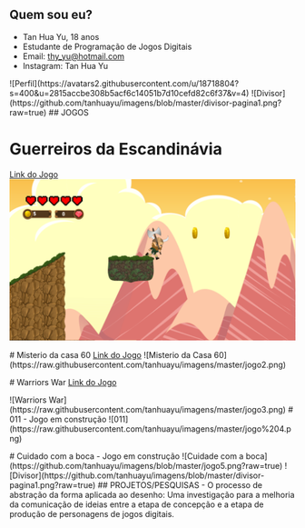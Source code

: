 ## Quem sou eu?
 - Tan Hua Yu, 18 anos
 - Estudante de Programação de Jogos Digitais
 - Email: thy_yu@hotmail.com
 - Instagram: Tan Hua Yu
 <p>
</p>
![Perfil](https://avatars2.githubusercontent.com/u/18718804?s=400&u=2815accbe308b5acf6c14051b7d10cefd82c6f37&v=4)
![Divisor](https://github.com/tanhuayu/imagens/blob/master/divisor-pagina1.png?raw=true)
## JOGOS

# Guerreiros da Escandinávia
<a href="https://tanhuayu.github.io/Viking/">Link do Jogo</a>
![Guerreiros da Escandinávia](https://raw.githubusercontent.com/tanhuayu/imagens/master/jogo%201.png)
<p>
</p>
# Misterio da casa 60
<a href="https://wesleylandia.github.io/Oficina2">Link do Jogo</a>
![Misterio da Casa 60](https://raw.githubusercontent.com/tanhuayu/imagens/master/jogo2.png)
<p>
</p>
# Warriors War
<a href="https://leonardofelipe.github.io/Jogo3B/">Link do Jogo</a>
<p>
</p>
![Warriors War](https://raw.githubusercontent.com/tanhuayu/imagens/master/jogo3.png)
# 011
- Jogo em construção
![011](https://raw.githubusercontent.com/tanhuayu/imagens/master/jogo%204.png)
<p>
</p>
# Cuidado com a boca
- Jogo em construção
![Cuidade com a boca](https://github.com/tanhuayu/imagens/blob/master/jogo5.png?raw=true)
![Divisor](https://github.com/tanhuayu/imagens/blob/master/divisor-pagina1.png?raw=true)
## PROJETOS/PESQUISAS
- O processo de abstração da forma aplicada ao desenho: Uma investigação para a melhoria da comunicação de ideias entre a etapa de concepção e a etapa de produção de personagens de jogos digitais.




